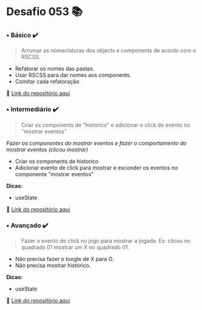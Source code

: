 # Desafio 053 :books:


###  ▪️ Básico  ✔️

> Arrumar as nomeclaturas dos objects e components de acordo com o RSCSS.
 
- Refatorar os nomes das pastas.
- Usar RSCSS para dar nomes aos components.
- Comitar cada refatoração


🔗 [Link do repositório aqui](https://github.com/StefanyVasc/tic-tac-toe/commit/91bcce3eec38bbb486ef20edaa852f83539aabf0)



### ▪️ Intermediário ✔️ 

> Criar os components de "historico" e adicionar o click de evento no "mostrar eventos"

*Fazer os componentes do mostrar eventos e fazer o comportamento do mostrar eventos (clicou mostrar)*


- Criar os components de historico
- Adicionar evento de click para mostrar e esconder os eventos no componente "mostrar eventos"

**Dicas:** 
 - useState

🔗 [Link do repositório aqui](https://github.com/StefanyVasc/tic-tac-toe/commit/34f1fd77dffe0e3432fbe3b37713fd42edfa821d) 



### ▪️ Avançado ✔️

> Fazer o evento de click no jogo para mostrar a jogada. Ex: clicou no quadrado 01 mostrar um X no quadrado 01.


- Não precisa fazer o toogle de X para O.
- Não precisa mostrar histórico.

**Dicas:**
- useState

 
🔗 [Link do repositório aqui](https://github.com/StefanyVasc/tic-tac-toe/commit/e7f6dc69e4251bcc05be4267fe0297bb44340608s)
